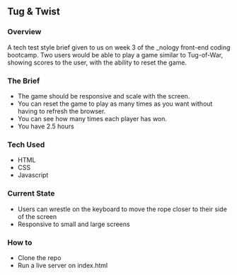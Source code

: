 ## Tug & Twist
### Overview
A tech test style brief given to us on week 3 of the _nology front-end coding bootcamp. Two users would be able to play a game similar to Tug-of-War, showing scores to the user, with the ability to reset the game.

### The Brief
- The game should be responsive and scale with the screen.
- You can reset the game to play as many times as you want without having to refresh the browser.
- You can see how many times each player has won.
- You have 2.5 hours

### Tech Used
- HTML
- CSS
- Javascript

### Current State
- Users can wrestle on the keyboard to move the rope closer to their side of the screen
- Responsive to small and large screens

### How to
- Clone the repo
- Run a live server on index.html

